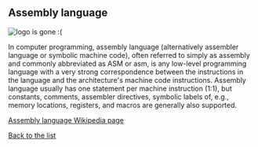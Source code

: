 ## Assembly language

![logo is gone :(](https://upload.wikimedia.org/wikipedia/en/thumb/0/06/Wiktionary-logo-v2.svg/27px-Wiktionary-logo-v2.svg.png "Logo Assembly language")




In computer programming,  assembly language (alternatively assembler language or symbolic machine code), often referred to simply as assembly and commonly abbreviated as ASM or asm, is any low-level programming language with a very strong correspondence between the instructions in the language and the architecture's machine code instructions. Assembly language usually has one statement per machine instruction (1:1), but  constants, comments, assembler directives, symbolic labels of, e.g., memory locations, registers, and macros are generally also supported.


[Assembly language Wikipedia page](https://en.wikipedia.org/wiki/Assembly_language)

[Back to the list](/home/tomek/Studia/AWWW/lab/lab01/list_page.md)